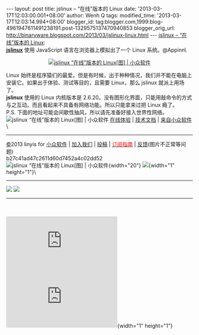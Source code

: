 --- layout: post title: jslinux – “在线”版本的 Linux date:
'2013-03-17T12:03:00.001+08:00' author: Wenh Q tags: modified\_time:
'2013-03-17T12:03:14.994+08:00' blogger\_id:
tag:blogger.com,1999:blog-4961947611491238191.post-1329575137470940853
blogger\_orig\_url:
http://binaryware.blogspot.com/2013/03/jslinux-linux.html --- [jslinux –
“在线”版本的 Linux](http://www.appinn.com/jslinux/):\
[**jslinux**](http://www.appinn.com/jslinux/) 使用 JavaScript
语言在浏览器上模拟出了一个 Linux 系统。@Appinn\
<div style="text-align: center;">

[![jslinux “在线”版本的 Linux\[图\] |
小众软件](http://img3.appinn.com/images/201302/jslinux_0.jpg/o "jslinux “在线”版本的 Linux[图] | 小众软件")](http://www.appinn.com/jslinux/)

</div>

Linux
始终是程序猿们的最爱。但是有时候，出于种种情况，我们并不能在电脑上安装它。如果出于体验、测试等目的，且需要
Linux，那么 jslinux 就派上用场了。\
**jslinux** 使用的 Linux 内核版本是
2.6.20。没有图形化界面，只能用敲命令的方式与之互动。而且看起来不具备有网络功能。所以只能拿来过把
Linux 瘾了。\
P.S. 下面的地址可能会间歇性抽风，所以请先准备好接入世界性网络。\
![jslinux “在线”版本的 Linux\[图\] |
小众软件](http://www.appinn.com/wp-content/down.gif "点击右侧的链接下载本软件")
[在线体验](http://bellard.org/jslinux/) |
[技术文档](http://bellard.org/jslinux/tech) |
[来自小众软件](http://appinn.com/)\

------------------------------------------------------------------------

[©](http://www.appinn.com/copyright/?utm_source=feeds&utm_medium=copyright&utm_campaign=feeds "版权声明")2013
linyis for
[小众软件](http://www.appinn.com/?utm_source=feeds&utm_medium=appinn&utm_campaign=feeds "本文来自小众软件")
|
[加入我们](http://www.appinn.com/join-us/?utm_source=feeds&utm_medium=joinus&utm_campaign=feeds "加入小众软件")
|
[投稿](http://www.appinn.com/contribute/?utm_source=feeds&utm_medium=contribute&utm_campaign=feeds "给小众软件投稿")
| [<span
style="color: red;">订阅指南</span>](http://www.appinn.com/feeds-subscribe/?utm_source=feeds&utm_medium=feedsubscribe&utm_campaign=feeds "可以分类订阅小众，Windows/MAC/游戏")
| [反馈](http://appinn.wufoo.com/forms/eccae-aeeae/)(图片不正常等问题)\
b27c41ad47c2611d60d7452a4c02dd52\
![jslinux “在线”版本的 Linux\[图\] |
小众软件](http://s33.sitemeter.com/meter.asp?site=s33appinn "jslinux “在线”版本的 Linux[图] | 小众软件"){width="20"}
![](http://appinn.feedsportal.com/c/33935/f/615575/s/2929c755/mf.gif){width="1"
height="1"}\
<div>

  ---------------------------------------------------------------------------------------------------------------------------------------------------------------------------------------------------------------------------------------------------------------- ---------------------------------------------------------------------------------------------------------------------------------------------------------------------------------------------------------------------------------------------------
  [![](http://res3.feedsportal.com/images/emailthis2.gif)](http://share.feedsportal.com/viral/sendEmail.cfm?lang=en&title=jslinux+%E2%80%93+%E2%80%9C%E5%9C%A8%E7%BA%BF%E2%80%9D%E7%89%88%E6%9C%AC%E7%9A%84+Linux&link=http%3A%2F%2Fwww.appinn.com%2Fjslinux%2F)   [![](http://res3.feedsportal.com/images/bookmark.gif)](http://res.feedsportal.com/viral/bookmark.cfm?title=jslinux+%E2%80%93+%E2%80%9C%E5%9C%A8%E7%BA%BF%E2%80%9D%E7%89%88%E6%9C%AC%E7%9A%84+Linux&link=http%3A%2F%2Fwww.appinn.com%2Fjslinux%2F)
  ---------------------------------------------------------------------------------------------------------------------------------------------------------------------------------------------------------------------------------------------------------------- ---------------------------------------------------------------------------------------------------------------------------------------------------------------------------------------------------------------------------------------------------

</div>

\
\
[![](http://da.feedsportal.com/r/159490096374/u/0/f/615575/c/33935/s/2929c755/a2.img)](http://da.feedsportal.com/r/159490096374/u/0/f/615575/c/33935/s/2929c755/a2.htm)![](http://pi.feedsportal.com/r/159490096374/u/0/f/615575/c/33935/s/2929c755/a2t.img){width="1"
height="1"}
